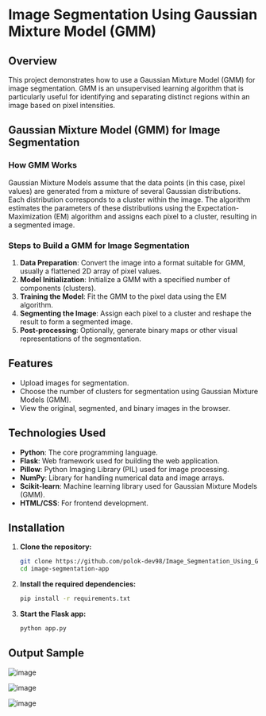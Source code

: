 # Image Segmentation Using Gaussian Mixture Model (GMM)

## Overview

This project demonstrates how to use a Gaussian Mixture Model (GMM) for image segmentation. GMM is an unsupervised learning algorithm that is particularly useful for identifying and separating distinct regions within an image based on pixel intensities.

## Gaussian Mixture Model (GMM) for Image Segmentation

### How GMM Works

Gaussian Mixture Models assume that the data points (in this case, pixel values) are generated from a mixture of several Gaussian distributions. Each distribution corresponds to a cluster within the image. The algorithm estimates the parameters of these distributions using the Expectation-Maximization (EM) algorithm and assigns each pixel to a cluster, resulting in a segmented image.

### Steps to Build a GMM for Image Segmentation

1. **Data Preparation**: Convert the image into a format suitable for GMM, usually a flattened 2D array of pixel values.
2. **Model Initialization**: Initialize a GMM with a specified number of components (clusters).
3. **Training the Model**: Fit the GMM to the pixel data using the EM algorithm.
4. **Segmenting the Image**: Assign each pixel to a cluster and reshape the result to form a segmented image.
5. **Post-processing**: Optionally, generate binary maps or other visual representations of the segmentation.

   
## Features

- Upload images for segmentation.
- Choose the number of clusters for segmentation using Gaussian Mixture Models (GMM).
- View the original, segmented, and binary images in the browser.

## Technologies Used

- **Python**: The core programming language.
- **Flask**: Web framework used for building the web application.
- **Pillow**: Python Imaging Library (PIL) used for image processing.
- **NumPy**: Library for handling numerical data and image arrays.
- **Scikit-learn**: Machine learning library used for Gaussian Mixture Models (GMM).
- **HTML/CSS**: For frontend development.

## Installation

1. **Clone the repository:**

   ```bash
   git clone https://github.com/polok-dev98/Image_Segmentation_Using_GaussianMixtureModel_Flask.git
   cd image-segmentation-app

2. **Install the required dependencies:**

    ```bash
    pip install -r requirements.txt

3.  **Start the Flask app:**
    ```bash
    python app.py

## Output Sample

![image](https://github.com/user-attachments/assets/287d68ec-ab37-4429-90e1-6df38c52d0bf)

![image](https://github.com/user-attachments/assets/d7841900-381b-4481-8a7a-3b950b86285b)

![image](https://github.com/user-attachments/assets/89c7172c-0bc3-4fd2-bf70-064299f1687d)



   

